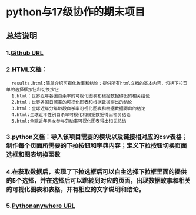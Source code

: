 # python与17级协作的期末项目


## 总结说明
### 1.[Github URL](https://github.com/QSWing/python)

### 2.HTML文档：
      results.html:简单介绍可视化故事和结论；提供所有html文档的基本内容，包括下拉菜单的选择框按钮和切换按钮
      1.html：世界近年各国自杀率的可视化图表和根据数据得出的相关结论
      2.html：世界各国日照率的可视化图表和根据数据得出的结论
      3.html：全球近年分年龄段自杀率可视化图表和根据数据得出的结论
      4.html:全球近年性别自杀率可视化和根据数据得出相关结论
      5.html:全球近年男女参与劳动率可视化图表得出相关总结
      
### 3.python文档：导入该项目需要的模块以及链接相对应的csv表格；制作每个页面所需要的下拉按钮和字典内容；定义下拉按钮切换页面选框和图表切换函数

### 4.在获取数据后，实现了下拉选框后可以自主选择下拉框里面的提供的5个选择，并在选择后可以跳转到对应的页面，出现数据故事和相关的可视化图表和表格，并有相应的文字说明和结论。

### 5.[Pythonanywhere URL](https://QSWing.pythonanywhere.com )
 
